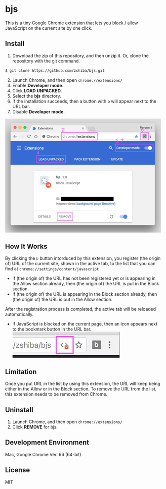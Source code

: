 # bjs
This is a tiny Google Chrome extension that lets you block / allow JavaScript on the current site by one click.

## Install 
1. Download the zip of this repository, and then unzip it. Or, clone the repository with the git command.
```bash
$ git clone https://github.com/zshiba/bjs.git
```
2. Launch Chrome, and then open `chrome://extensions/`
3. Enable **Developer mode**.
4. Click **LOAD UNPACKED**.
5. Select the **bjs** directory.
6. If the installation succeeds, then a button with `b` will appear next to the URL bar.
7. Disable **Developer mode**.

![install](https://github.com/zshiba/bjs/blob/master/install.jpg)

## How It Works
By clicking the `b` button intorduced by this extension, you register (the origin of) URL of the current site, shown in the active tab, to the list that you can find at `chrome://settings/content/javascript`

* If (the origin of) the URL has not been registered yet or is appearing in the Allow section already, then (the origin of) the URL is put in the Block section.
* If (the origin of) the URL is appearing in the Block section already, then (the origin of) the URL is put in the Allow section.

After the registration process is completed, the active tab will be reloaded automatically.
* If JavaScript is blocked on the current page, then an icon appears next to the bookmark button in the URL bar.
![block](https://github.com/zshiba/bjs/blob/master/block.jpg)

## Limitation
Once you put URL in the list by using this extension, the URL will keep being either in the Allow or in the Block section. To remove the URL from the list, this extension needs to be removed from Chrome.

## Uninstall
1. Launch Chrome, and then open `chrome://extensions/`
2. Click **REMOVE** for bjs.

## Development Environment
Mac, Google Chrome Ver. 66 (64-bit)

## License
MIT
